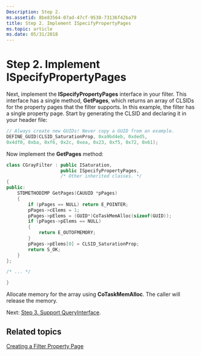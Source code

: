 ```yaml
---
Description: Step 2.
ms.assetid: 8be83564-07ad-47cf-9538-73136f42ba79
title: Step 2. Implement ISpecifyPropertyPages
ms.topic: article
ms.date: 05/31/2018
---
```


# Step 2. Implement ISpecifyPropertyPages

Next, implement the **ISpecifyPropertyPages** interface in your filter. This interface has a single method, **GetPages**, which returns an array of CLSIDs for the property pages that the filter supports. In this example, the filter has a single property page. Start by generating the CLSID and declaring it in your header file:


```C++
// Always create new GUIDs! Never copy a GUID from an example.
DEFINE_GUID(CLSID_SaturationProp, 0xa9bd4eb, 0xded5, 
0x4df0, 0xba, 0xf6, 0x2c, 0xea, 0x23, 0xf5, 0x72, 0x61);
```



Now implement the **GetPages** method:


```C++
class CGrayFilter : public ISaturation,
                    public ISpecifyPropertyPages, 
                    /* Other inherited classes. */
{
public:
    STDMETHODIMP GetPages(CAUUID *pPages)
    {
        if (pPages == NULL) return E_POINTER;
        pPages->cElems = 1;
        pPages->pElems = (GUID*)CoTaskMemAlloc(sizeof(GUID));
        if (pPages->pElems == NULL) 
        {
            return E_OUTOFMEMORY;
        }
        pPages->pElems[0] = CLSID_SaturationProp;
        return S_OK;
    }
};

/* ... */

}
```



Allocate memory for the array using **CoTaskMemAlloc**. The caller will release the memory.

Next: [Step 3. Support QueryInterface](step-3--support-queryinterface.md).

## Related topics

<dl> <dt>

[Creating a Filter Property Page](creating-a-filter-property-page.md)
</dt> </dl>

 

 



